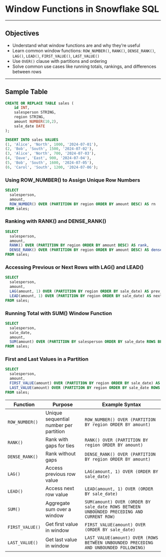 #  Window Functions in Snowflake SQL

---

## Objectives

- Understand what window functions are and why they’re useful
- Learn common window functions: `ROW_NUMBER()`, `RANK()`, `DENSE_RANK()`, `LAG()`, `LEAD()`, `FIRST_VALUE()`, `LAST_VALUE()`
- Use `OVER()` clause with partitions and ordering
- Solve common use cases like running totals, rankings, and differences between rows

---

##  Sample Table

```sql
CREATE OR REPLACE TABLE sales (
    id INT,
    salesperson STRING,
    region STRING,
    amount NUMBER(10,2),
    sale_date DATE
);

INSERT INTO sales VALUES
(1, 'Alice', 'North', 1000, '2024-07-01'),
(2, 'Bob', 'South', 1500, '2024-07-02'),
(3, 'Alice', 'North', 700, '2024-07-03'),
(4, 'Dave', 'East', 900, '2024-07-04'),
(5, 'Bob', 'South', 1600, '2024-07-05'),
(6, 'Carol', 'South', 1200, '2024-07-06');
```

### Using ROW_NUMBER() to Assign Unique Row Numbers

```sql
SELECT
  salesperson,
  amount,
  ROW_NUMBER() OVER (PARTITION BY region ORDER BY amount DESC) AS rn
FROM sales;
```

### Ranking with RANK() and DENSE_RANK()

```sql
SELECT
  salesperson,
  amount,
  RANK() OVER (PARTITION BY region ORDER BY amount DESC) AS rank,
  DENSE_RANK() OVER (PARTITION BY region ORDER BY amount DESC) AS dense_rank
FROM sales;
```

### Accessing Previous or Next Rows with LAG() and LEAD()

```sql
SELECT
  salesperson,
  amount,
  LAG(amount, 1) OVER (PARTITION BY region ORDER BY sale_date) AS prev_amount,
  LEAD(amount, 1) OVER (PARTITION BY region ORDER BY sale_date) AS next_amount
FROM sales;
```

### Running Total with SUM() Window Function

```sql
SELECT
  salesperson,
  sale_date,
  amount,
  SUM(amount) OVER (PARTITION BY salesperson ORDER BY sale_date ROWS BETWEEN UNBOUNDED PRECEDING AND CURRENT ROW) AS running_total
FROM sales;
```

### First and Last Values in a Partition

```sql
SELECT
  salesperson,
  amount,
  FIRST_VALUE(amount) OVER (PARTITION BY region ORDER BY sale_date) AS first_sale,
  LAST_VALUE(amount) OVER (PARTITION BY region ORDER BY sale_date ROWS BETWEEN UNBOUNDED PRECEDING AND UNBOUNDED FOLLOWING) AS last_sale
FROM sales;
```

| Function        | Purpose                                | Example Syntax                                                                           |
| --------------- | -------------------------------------- | ---------------------------------------------------------------------------------------- |
| `ROW_NUMBER()`  | Unique sequential number per partition | `ROW_NUMBER() OVER (PARTITION BY region ORDER BY amount)`                                |
| `RANK()`        | Rank with gaps for ties                | `RANK() OVER (PARTITION BY region ORDER BY amount)`                                      |
| `DENSE_RANK()`  | Rank without gaps                      | `DENSE_RANK() OVER (PARTITION BY region ORDER BY amount)`                                |
| `LAG()`         | Access previous row value              | `LAG(amount, 1) OVER (ORDER BY sale_date)`                                               |
| `LEAD()`        | Access next row value                  | `LEAD(amount, 1) OVER (ORDER BY sale_date)`                                              |
| `SUM()`         | Aggregate sum over a window            | `SUM(amount) OVER (ORDER BY sale_date ROWS BETWEEN UNBOUNDED PRECEDING AND CURRENT ROW)` |
| `FIRST_VALUE()` | Get first value in window              | `FIRST_VALUE(amount) OVER (ORDER BY sale_date)`                                          |
| `LAST_VALUE()`  | Get last value in window               | `LAST_VALUE(amount) OVER (ROWS BETWEEN UNBOUNDED PRECEDING AND UNBOUNDED FOLLOWING)`     |
